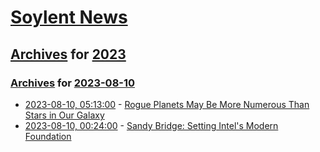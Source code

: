# [Soylent News](../../../README.md)

## [Archives](../../index.md) for [2023](../index.md)

### [Archives](../../index.md) for [2023-08-10](index.md)

* [2023-08-10, 05:13:00](https://soylentnews.org/article.pl?sid=23/08/09/1026209&from=rss) - [Rogue Planets May Be More Numerous Than Stars in Our Galaxy](https://soylentnews.org/article.pl?sid=23/08/09/1026209&from=rss)
* [2023-08-10, 00:24:00](https://soylentnews.org/article.pl?sid=23/08/09/0636208&from=rss) - [Sandy Bridge: Setting Intel's Modern Foundation](https://soylentnews.org/article.pl?sid=23/08/09/0636208&from=rss)
